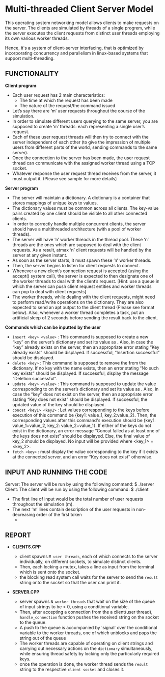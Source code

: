 # Multi-threaded Client Server Model

This operating system networking model allows clients to make requests on the server. The clients are simulated by threads of a single progrem, while the server executes the client requests from distinct user threads employing its own various worker threads.

Hence, it's a system of client-server interfacing, that is optimized by incorporating concurrency and parallelism in linux-based systems that support multi-threading.

## FUNCTIONALITY

**Client program**
- Each user request has 2 main characteristics:
	- The time at which the request has been made
	- The nature of the request/the command issued
- Let’s say there are ‘m’ user requests throughout the course of the simulation.
- In order to simulate different users querying to the same server, you are supposed to create ‘m’ threads: each
representing a single user’s request.
- Each of these user request threads will then try to connect with the server independent of each other (to give
the impression of multiple users from different parts of the world, sending commands to the same server).
- Once the connection to the server has been made, the user request thread can communicate with the
assigned worker thread using a TCP socket.
- Whatever response the user request thread receives from the server, it must output it. (Please see sample for
more details)

**Server program**
- The server will maintain a dictionary. A dictionary is a container that stores mappings of unique keys to values.
- The dictionary values must be common across all clients. The key-value pairs created by one client should be
visible to all other connected clients.
- In order to correctly handle multiple concurrent clients, the server should have a multithreaded architecture
(with a pool of worker threads).
- The server will have ‘n’ worker threads in the thread pool. These ‘n’ threads are the ones which are
supposed to deal with the client requests. As a result, atmax ‘n’ client requests will be handled by the server at
any given instant.
- As soon as the server starts, it must spawn these ‘n’ worker threads.
- Then, the server begins to listen for client requests to connect.
- Whenever a new client’s connection request is accepted (using the accept() system call), the server is
expected to then designate one of the worker threads to deal with the client’s request. [Hint: use a queue in
which the server can push client request entities and worker threads can pop to deal with client requests]
- The worker threads, while dealing with the client requests, might need to perform read/write operations on the
dictionary. They are also expected to send an apt output to the client thread (Please see format below). Also,
whenever a worker thread completes a task, put an artificial sleep of 2 seconds before sending the result back
to the client.

**Commands which can be inputted by the user**
- `insert <key> <value>` : This command is supposed to create a new “key” on the server’s dictionary and set its
value as <value>. Also, in case the “key” already exists on the server, then an appropriate error stating “Key
already exists” should be displayed. If successful, “Insertion successful” should be displayed.
- `delete <key>` : This command is supposed to remove the <key> from the dictionary. If no key with the name
<key> exists, then an error stating “No such key exists” should be displayed. If successful, display the
message “Deletion successful”.
- `update <key> <value>` : This command is supposed to update the value corresponding to <key> on the
server’s dictionary and set its value as <value>. Also, in case the “key” does not exist on the server, then an
appropriate error stating “Key does not exist” should be displayed. If successful, the updated value of the key
should be displayed.
- `concat <key1> <key2>` : Let values corresponding to the keys before execution of this command be {key1:
value_1, key_2:value_2}. Then, the corresponding values after this command's execution should be {key1:
value_1+value_2, key_2: value_2+value_1}. If either of the keys do not exist in the dictionary, an error
message “Concat failed as at least one of the keys does not exist” should be displayed. Else,
the final value of key_2 should be displayed. No input will be provided where <key_1> = <key_2>.
- `fetch <key>` : must display the value corresponding to the key if it exists at the connected server, and an error
“Key does not exist” otherwise.

## INPUT AND RUNNING THE CODE
	
Server: The server will be run by using the following command:
	$ ./server <number of worker threads in the thread pool>
Client: The client will be run by using the following command:
	$ ./client
- The first line of input would be the total number of user requests throughout the simulation (m).
- The next ‘m’ lines contain description of the user requests in non-decreasing order of the first token
	- <Time in sec after which the request to connect to the server is to be made> <cmd with appropriate arguments>
	
## REPORT

- **CLIENTS.CPP**
	- client spawns `M user threads`, each of which connects to the server individually, on different sockets, to simulate distinct clients. 
	- Then, each locking a mutex, takes a line as input from the terminal which is sent onto the socket.
	- the blocking read system call waits for the server to send the `result` string onto the socket so that the user can print it.

- **SERVER.CPP**
	- server spawns `N worker threads` that wait on the size of the queue of input strings to be > 0, using a conditional variable.
	- Then, after accepting a connection from the a client(user thread), `handle_connection` function pushes the received string on the socket to the queue.
	- A push to the queue is accompanied by 'signal' over the conditional variable to the worker threads, one of which unblocks and pops the string out of the queue
	- The worker threads are capable of operating on client strings and carrying out necessary actions on the `dictionary` simultaneously, while ensuring thread safety by locking only the particularly required keys.
	- once the operation is done, the worker thread sends the `result` string to the respective `client socket` and closes it.
